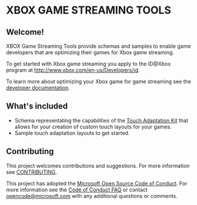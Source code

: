 
# XBOX GAME STREAMING TOOLS

## Welcome!

XBOX Game Streaming Tools provide schemas and samples to enable game developers that are optimizing their games for Xbox game streaming.  

To get started with Xbox game streaming you apply to the ID@Xbox program at http://www.xbox.com/en-us/Developers/id.

To learn more about optimizing your Xbox game for game streaming see the [developer documentation](https://docs.microsoft.com/en-us/gaming/game-streaming/).


## What's included

* Schema representating the capabilities of the [Touch Adaptation Kit](https://docs.microsoft.com/en-us/gaming/game-streaming/ux/touch-adaptation-kit/) that allows for your creation of custom touch layouts for your games.
* Sample touch adaptation layouts to get started.

## Contributing

This project welcomes contributions and suggestions.  For more information see [CONTRIBUTING](CONTRIBUTING.md).

This project has adopted the [Microsoft Open Source Code of Conduct](https://opensource.microsoft.com/codeofconduct/). For more information see the [Code of Conduct FAQ](https://opensource.microsoft.com/codeofconduct/faq/) or
contact [opencode@microsoft.com](mailto:opencode@microsoft.com) with any additional questions or comments.

